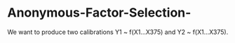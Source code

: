 # Anonymous-Factor-Selection-
We want to produce two calibrations Y1 ~ f(X1...X375) and Y2 ~ f(X1...X375).
